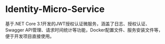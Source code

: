 # Identity-Micro-Service
基于.NET Core 3.1开发的JWT授权认证微服务，涵盖了日志、授权认证、Swagger API管理、请求时间统计等功能，Docker配置文件、服务安装文件等，便于开发项目直接使用。

